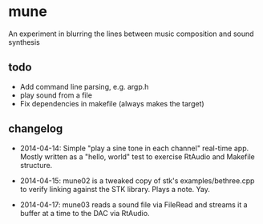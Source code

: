 # mune

An experiment in blurring the lines between music composition and sound synthesis

## todo
* Add command line parsing, e.g. argp.h
* play sound from a file
* Fix dependencies in makefile (always makes the target)

## changelog 

* 2014-04-14: Simple "play a sine tone in each channel" real-time app.
Mostly written as a "hello, world" test to exercise RtAudio and
Makefile structure.

* 2014-04-15: mune02 is a tweaked copy of stk's examples/bethree.cpp to
verify linking against the STK library.  Plays a note.  Yay.

* 2014-04-17: mune03 reads a sound file via FileRead and streams it a
buffer at a time to the DAC via RtAudio.